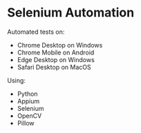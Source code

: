 # Selenium Automation
Automated tests on:
- Chrome Desktop on Windows
- Chrome Mobile on Android
- Edge Desktop on Windows
- Safari Desktop on MacOS

Using:
- Python
- Appium
- Selenium
- OpenCV
- Pillow
